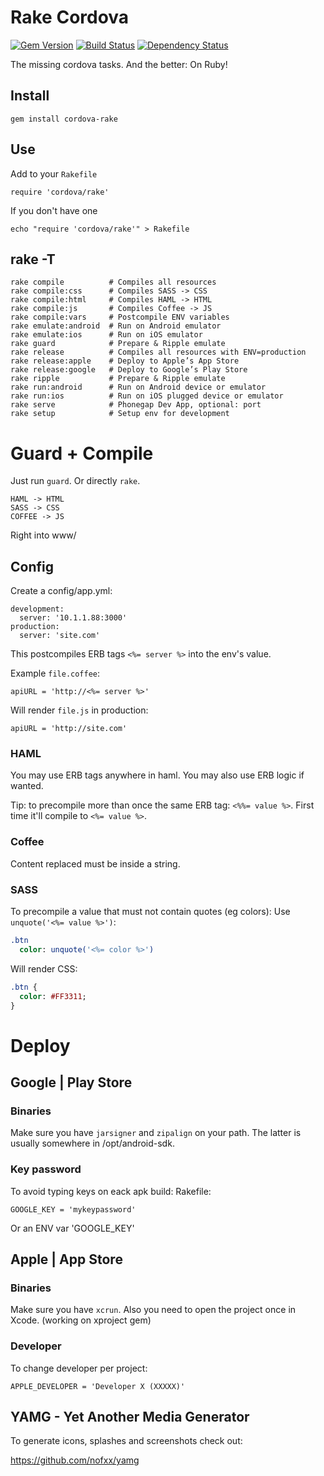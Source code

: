 # Rake Cordova

[![Gem Version](https://badge.fury.io/rb/cordova-rake.svg)](http://badge.fury.io/rb/cordova-rake)
[![Build Status](https://travis-ci.org/nofxx/cordova-rake.svg?branch=master)](https://travis-ci.org/nofxx/cordova-rake)
[![Dependency Status](https://gemnasium.com/nofxx/cordova-rake.svg)](https://gemnasium.com/nofxx/cordova-rake)

The missing cordova tasks. And the better: On Ruby!

## Install

    gem install cordova-rake


## Use

Add to your `Rakefile`

    require 'cordova/rake'

If you don't have one

    echo "require 'cordova/rake'" > Rakefile


## rake -T

```
rake compile          # Compiles all resources
rake compile:css      # Compiles SASS -> CSS
rake compile:html     # Compiles HAML -> HTML
rake compile:js       # Compiles Coffee -> JS
rake compile:vars     # Postcompile ENV variables
rake emulate:android  # Run on Android emulator
rake emulate:ios      # Run on iOS emulator
rake guard            # Prepare & Ripple emulate
rake release          # Compiles all resources with ENV=production
rake release:apple    # Deploy to Apple’s App Store
rake release:google   # Deploy to Google’s Play Store
rake ripple           # Prepare & Ripple emulate
rake run:android      # Run on Android device or emulator
rake run:ios          # Run on iOS plugged device or emulator
rake serve            # Phonegap Dev App, optional: port
rake setup            # Setup env for development
```

# Guard + Compile

Just run `guard`. Or directly `rake`.
```
HAML -> HTML
SASS -> CSS
COFFEE -> JS
```
Right into www/

## Config

Create a config/app.yml:

```
development:
  server: '10.1.1.88:3000'
production:
  server: 'site.com'
```

This postcompiles ERB tags `<%= server %>` into the env's value.

Example `file.coffee`:

    apiURL = 'http://<%= server %>'

Will render `file.js` in production:

    apiURL = 'http://site.com'

### HAML

You may use ERB tags anywhere in haml.
You may also use ERB logic if wanted.

Tip: to precompile more than once the same ERB tag: `<%%= value %>`.
First time it'll compile to `<%= value %>`.

### Coffee

Content replaced must be inside a string.


### SASS

To precompile a value that must not contain quotes (eg colors):
Use `unquote('<%= value %>')`:

```sass
.btn
  color: unquote('<%= color %>')
```

Will render CSS:

```sass
.btn {
  color: #FF3311;
}
```

# Deploy

## Google | Play Store


### Binaries

Make sure you have `jarsigner` and `zipalign` on your path.
The latter is usually somewhere in /opt/android-sdk.


### Key password

To avoid typing keys on eack apk build:
Rakefile:

    GOOGLE_KEY = 'mykeypassword'

Or an ENV var 'GOOGLE_KEY'


## Apple | App Store


### Binaries

Make sure you have `xcrun`.
Also you need to open the project once in Xcode. (working on xproject gem)

### Developer

To change developer per project:

    APPLE_DEVELOPER = 'Developer X (XXXXX)'


## YAMG - Yet Another Media Generator

To generate icons, splashes and screenshots check out:

https://github.com/nofxx/yamg
